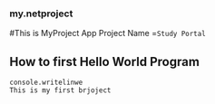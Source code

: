 ### my.netproject
#This is MyProject App Project Name =``` Study Portal ```

## How to first Hello World Program
```
console.writelinwe
This is my first brjoject

